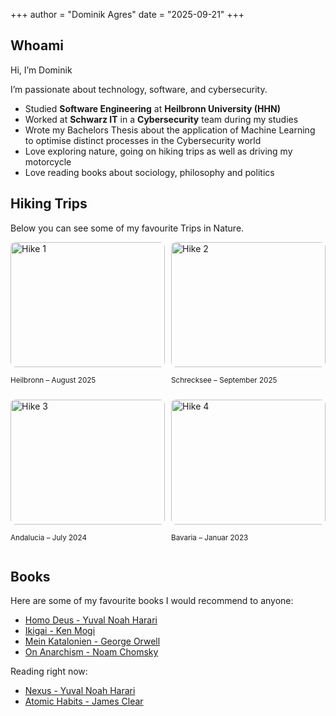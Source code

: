 +++
author = "Dominik Agres"
date = "2025-09-21"
+++

## Whoami

Hi, I’m Dominik

I’m passionate about technology, software, and cybersecurity.

- Studied **Software Engineering** at **Heilbronn University (HHN)**
- Worked at **Schwarz IT** in a **Cybersecurity** team during my studies
- Wrote my Bachelors Thesis about the application of Machine Learning to optimise distinct processes in the Cybersecurity world
- Love exploring nature, going on hiking trips as well as driving my motorcycle
- Love reading books about sociology, philosophy and politics


## Hiking Trips

Below you can see some of my favourite Trips in Nature.

<div style="display: grid; grid-template-columns: 1fr 1fr; gap: 10px;">

<div>
  <img src="/images/Heilbronn.jpeg" alt="Hike 1" style="width:100%; height:200px; object-fit:cover; border-radius:8px;">
  <p><small>Heilbronn – August 2025</small></p>
</div>

<div>
  <img src="/images/Schrecksee.jpeg" alt="Hike 2" style="width:100%; height:200px; object-fit:cover; border-radius:8px;">
  <p><small>Schrecksee – September 2025</small></p>
</div>

<div>
  <img src="/images/El_Burgo.jpeg" alt="Hike 3" style="width:100%; height:200px; object-fit:cover; border-radius:8px;">
  <p><small>Andalucia – July 2024</small></p>
</div>

<div>
  <img src="/images/Grünten.jpeg" alt="Hike 4" style="width:100%; height:200px; object-fit:cover; border-radius:8px;">
  <p><small>Bavaria – Januar 2023</small></p>
</div>

</div>


## Books

Here are some of my favourite books I would recommend to anyone:

- [Homo Deus - Yuval Noah Harari](https://search.worldcat.org/title/986950078)
- [Ikigai - Ken Mogi](https://search.worldcat.org/title/1357534605?oclcNum=1357534605)
- [Mein Katalonien - George Orwell](https://search.worldcat.org/title/1259326703)
- [On Anarchism - Noam Chomsky](https://search.worldcat.org/title/872702854?oclcNum=872702854)

Reading right now:

- [Nexus - Yuval Noah Harari]()
- [Atomic Habits - James Clear]()
